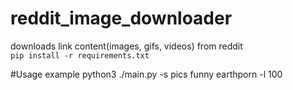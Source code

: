 # reddit_image_downloader
downloads link content(images, gifs, videos) from reddit  
`pip install -r requirements.txt`


#Usage example
python3 ./main.py -s pics funny earthporn -l 100
